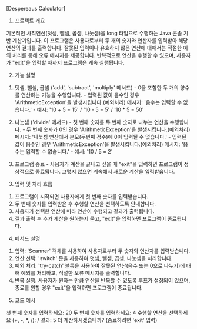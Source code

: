 [Despereaus Calculator]

1. 프로젝트 개요

기본적인 사칙연산(덧셈, 뺄셈, 곱셈, 나눗셈)을 long 타입으로 수행하는 Java 콘솔 기반 계산기입니다.
이 프로그램은 사용자로부터 두 개의 숫자와 연산자를 입력받아 해당 연산의 결과를 출력합니다.
잘못된 입력이나 유효하지 않은 연산에 대해서는 적절한 예외 처리를 통해 오류 메시지를 제공합니다.
반복적으로 연산을 수행할 수 있으며, 사용자가 "exit"을 입력할 때까지 프로그램은 계속 실행됩니다.

2. 기능 설명

  1) 덧셈, 뺄셈, 곱셈 ('add', 'subtract', 'multiply' 메서드)
    - 0을 포함한 두 개의 양수를 연산하는 기능을 수행합니다.
    - 입력된 값이 음수인 경우 'ArithmeticException'을 발생시킵니다.(예외처리)
       메시지: '음수는 입력할 수 없습니다.'
    - 예시: '10 + 5 = 15' / '10 - 5 = 5' / '10 * 5 = 50'

  2) 나눗셈 ('divide' 메서드)
    - 첫 번째 숫자를 두 번째 숫자로 나누는 연산을 수행합니다.
    - 두 번째 숫자가 0인 경우 'ArithmeticException'을 발생시킵니다.(예외처리)
       메시지: '나눗셈 연산에서 분모(두번째 정수)에 0이 입력될 수 없습니다.'
    - 입력된 값이 음수인 경우 'ArithmeticException'을 발생시킵니다.(예외처리)
       메시지: '음수는 입력할 수 없습니다.'
    - 예시: '10 / 5 = 2'
     
  4) 프로그램 종료
    - 사용자가 계산을 끝내고 싶을 때 "exit"을 입력하면 프로그램이 정상적으로 종료됩니다. 그렇지 않으면 계속해서 새로운 계산을 입력받습니다.

3. 입력 및 처리 흐름

  1) 프로그램이 시작되면 사용자에게 첫 번째 숫자를 입력받습니다.
  2) 두 번째 숫자를 입력받은 후 수행할 연산을 선택하도록 안내합니다.
  3) 사용자가 선택한 연산에 따라 연산이 수행되고 결과가 출력됩니다.
  4) 결과 출력 후 추가 계산을 원하는지 묻고, "exit"을 입력하면 프로그램이 종료됩니다.


4. 메서드 설명

  1) 입력: 'Scanner' 객체를 사용하여 사용자로부터 두 숫자와 연산자를 입력받습니다.
  2) 연산 선택: 'switch' 문을 사용하여 덧셈, 뺄셈, 곱셈, 나눗셈을 처리합니다.
  3) 예외 처리: 'try-catch' 블록을 사용하여 잘못된 연산(음수 또는 0으로 나누기)에 대해 예외를 처리하고, 적절한 오류 메시지를 출력합니다.
  4) 반복 실행: 사용자가 원하는 만큼 연산을 반복할 수 있도록 루프가 설정되어 있으며, 종료를 원할 경우 "exit"을 입력하면 프로그램이 종료됩니다.

5. 코드 예시

첫 번째 숫자를 입력하세요:
20
두 번째 숫자를 입력하세요:
4
수행할 연산을 선택하세요 (+, -, *, /):
/
결과: 5
더 계산하시겠습니까? (종료하려면 'exit' 입력)
